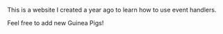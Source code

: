 This is a website I created a year ago to learn how to use event handlers.


Feel free to add new Guinea Pigs!
